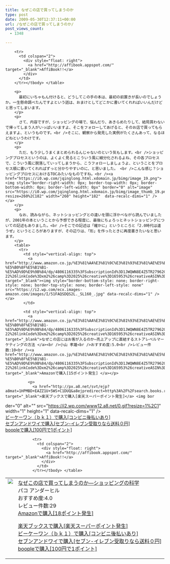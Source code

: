 ```yaml
---
title: なぜこの店で買ってしまうのか
type: post
date: 2009-05-30T12:37:11+00:00
url: /なぜこの店で買ってしまうのか/
post_views_count:
  - 1348

---
```

<table>
  <tr>
    <td style="vertical-align: top">
      <a href="http://www.amazon.co.jp/%E3%81%AA%E3%81%9C%E3%81%93%E3%81%AE%E5%BA%97%E3%81%A7%E8%B2%B7%E3%81%A3%E3%81%A6%E3%81%97%E3%81%BE%E3%81%86%E3%81%AE%E3%81%8B%E2%80%95%E3%82%B7%E3%83%A7%E3%83%83%E3%83%94%E3%83%B3%E3%82%B0%E3%81%AE%E7%A7%91%E5%AD%A6-%E3%83%91%E3%82%B3-%E3%82%A2%E3%83%B3%E3%83%80%E3%83%BC%E3%83%92%E3%83%AB/dp/4152083352%3FSubscriptionId%3D1JWQWN8E4Z5TR27962G2%26tag%3Dgaeaffibook-22%26linkCode%3Dxm2%26camp%3D2025%26creative%3D165953%26creativeASIN%3D4152083352" target="_blank"><img style="border-bottom-style: none; border-right-style: none; border-top-style: none; border-left-style: none" src="https://i0.wp.com/ecx.images-amazon.com/images/I/51PMKCW1A4L._SL160_.jpg" data-recalc-dims="1" /> </a>
    </td>
    <td style="vertical-align: top">
      <a href="http://www.amazon.co.jp/%E3%81%AA%E3%81%9C%E3%81%93%E3%81%AE%E5%BA%97%E3%81%A7%E8%B2%B7%E3%81%A3%E3%81%A6%E3%81%97%E3%81%BE%E3%81%86%E3%81%AE%E3%81%8B%E2%80%95%E3%82%B7%E3%83%A7%E3%83%83%E3%83%94%E3%83%B3%E3%82%B0%E3%81%AE%E7%A7%91%E5%AD%A6-%E3%83%91%E3%82%B3-%E3%82%A2%E3%83%B3%E3%83%80%E3%83%BC%E3%83%92%E3%83%AB/dp/4152083352%3FSubscriptionId%3D1JWQWN8E4Z5TR27962G2%26tag%3Dgaeaffibook-22%26linkCode%3Dxm2%26camp%3D2025%26creative%3D165953%26creativeASIN%3D4152083352" target="_blank">なぜこの店で買ってしまうのか―ショッピングの科学 </a><br />パコ アンダーヒル<br />おすすめ度:4.0<br />レビュー件数:29<br /><a href="http://www.amazon.co.jp/%E3%81%AA%E3%81%9C%E3%81%93%E3%81%AE%E5%BA%97%E3%81%A7%E8%B2%B7%E3%81%A3%E3%81%A6%E3%81%97%E3%81%BE%E3%81%86%E3%81%AE%E3%81%8B%E2%80%95%E3%82%B7%E3%83%A7%E3%83%83%E3%83%94%E3%83%B3%E3%82%B0%E3%81%AE%E7%A7%91%E5%AD%A6-%E3%83%91%E3%82%B3-%E3%82%A2%E3%83%B3%E3%83%80%E3%83%BC%E3%83%92%E3%83%AB/dp/4152083352%3FSubscriptionId%3D1JWQWN8E4Z5TR27962G2%26tag%3Dgaeaffibook-22%26linkCode%3Dxm2%26camp%3D2025%26creative%3D165953%26creativeASIN%3D4152083352" target="_blank">Amazonで購入[18ポイント発生] </a></p>
      <p>
        <a href="http://px.a8.net/svt/ejp?a8mat=1HPMBD+EAZZ1U+5WS+C1DUQ&a8ejpredirect=http%3A%2F%2Fsearch.books.rakuten.co.jp%2Fbksearch%2Fdt%3Fg%3D001%26bisbn%3D4152083352" target="_blank">楽天ブックスで購入[楽天スーパーポイント発生]</a> <img border="0" alt="" src="https://i2.wp.com/www12.a8.net/0.gif?resize=1%2C1" width="1" height="1"  data-recalc-dims="1" /><br /><a href="http://px.a8.net/svt/ejp?a8mat=1HRMFS+EEKKOI+10UY+HUKPU&a8ejpredirect=http%3A%2F%2Fwww.bk1.jp%2FkeywordSearchResult%2F%3Fkeyword%3D4152083352%26storeCd%3D1%26searchFlg%3D9%26x%3D43%26y%3D11%26partnerid%3D02a801" target="_blank">ビーケーワン（ｂｋ１）で購入[コンビニ後払いあり]</a> <img border="0" alt="" src="https://i2.wp.com/www12.a8.net/0.gif?resize=1%2C1" width="1" height="1"  data-recalc-dims="1" /><br /><a href="http://click.linksynergy.com/fs-bin/statform?id=aR0TIOX*qAA&offerid=137560&bnid=1490&subid=&subid=0&kword_in=4152083352&oop=on" target="_blank">セブンアンドワイで購入[セブン-イレブン受取りなら送料０円]</a><img border="0" src="http://ad.linksynergy.com/fs-bin/show?id=aR0TIOX*qAA&bids=137560&type=5&subid=0" width="1" height="1" /><br /><a href="http://click.linksynergy.com/fs-bin/statform?id=aR0TIOX*qAA&offerid=33310&bnid=2&subid=0&ifc=4&ifr=9784152083357" target="_blank">boopleで購入[100円で1ポイント]</a></td> </tr> 
        
        <tr>
          <td colspan="2">
            <div style="float: right">
              <a href="http://affibook.appspot.com/" target="_blank">AffiBook!!</a>
            </div>
          </td>
        </tr></tbody> </table> 
        
        <p>
          最初にいちゃもん付けると、どうしてこの手の本は、最初の前置きが長いのでしょうか。一生懸命調べたんですよという話は、おまけとしてどこかに書いてくれればいいんだけどと思ってしまいます。
        </p>
        <p>
          さて、内容ですが、ショッピングの場で、悩んだり、あきらめたりして、結局買わないで帰ってしまう人がいっぱいいますよ、そこをフォローしてあげると、そのお店で買ってもらえますよ、というものです。<br />そこに、観察から発見した実例がたくさんあって、なるほどねというわけです。
        </p>
        <p>
          ただ、もう少しうまくまとめられるんじゃないのという気もします。<br />ショッピングプロセスというのは、よくよく見るとこういう風に細分化されるよね、その各プロセスで、こういう風に脱落していってしまうから、こうフォローしましょうよ、ということをプロセス順に書いてくれればずっと分かりやすいのに、と思いました。 <br />こんな感じ？ショッピングプロセスにおけるTOCみたいなものですね。<br /><a href="https://i0.wp.com/jqinglong.html.xdomain.jp/bimg/image_19.png"><img style="border-right-width: 0px; border-top-width: 0px; border-bottom-width: 0px; border-left-width: 0px" border="0" alt="image" src="https://i0.wp.com/jqinglong.html.xdomain.jp/bimg/image_thumb_19.png?resize=260%2C182" width="260" height="182"  data-recalc-dims="1" /></a>
        </p>
        <p>
          なお、読みながら、ネットショッピングとの違いを頭に浮かべながら読んでいましたが、2001年の本ということから予想できる程度に、最後にちょろっとネットショッピングについての記述もありました。<br />そこでの記述は「確かに」というところと「2.0時代は違うぜ」というところがありますが、その辺りは、「形」を作ったときに再度書きたいなと思います。
        </p>
        <table>
          <tr>
            <td style="vertical-align: top">
              <a href="http://www.amazon.co.jp/%E3%81%AA%E3%81%9C%E3%81%93%E3%81%AE%E5%BA%97%E3%81%AB%E3%81%AF%E3%81%8A%E5%AE%A2%E3%81%8C%E5%85%A5%E3%82%8B%E3%81%AE%E3%81%8B%E2%80%95%E5%A3%B2%E4%B8%8A%E3%82%A2%E3%83%83%E3%83%97%E3%81%AB%E7%9B%B4%E7%B5%90%E3%81%99%E3%82%8B%E3%82%B9%E3%83%88%E3%82%A2%E3%83%AC%E3%83%99%E3%83%AB%E3%83%9E%E3%83%BC%E3%82%B1%E3%83%86%E3%82%A3%E3%83%B3%E3%82%B0%E3%81%AE%E6%96%B9%E6%B3%95-%E5%B0%8F%E5%B1%B1-%E5%AD%9D%E9%9B%84/dp/4806116335%3FSubscriptionId%3D1JWQWN8E4Z5TR27962G2%26tag%3Dgaeaffibook-22%26linkCode%3Dxm2%26camp%3D2025%26creative%3D165953%26creativeASIN%3D4806116335" target="_blank"><img style="border-bottom-style: none; border-right-style: none; border-top-style: none; border-left-style: none" src="https://i2.wp.com/ecx.images-amazon.com/images/I/51FAQSDQS2L._SL160_.jpg" data-recalc-dims="1" /> </a>
            </td>
            
            <td style="vertical-align: top">
              <a href="http://www.amazon.co.jp/%E3%81%AA%E3%81%9C%E3%81%93%E3%81%AE%E5%BA%97%E3%81%AB%E3%81%AF%E3%81%8A%E5%AE%A2%E3%81%8C%E5%85%A5%E3%82%8B%E3%81%AE%E3%81%8B%E2%80%95%E5%A3%B2%E4%B8%8A%E3%82%A2%E3%83%83%E3%83%97%E3%81%AB%E7%9B%B4%E7%B5%90%E3%81%99%E3%82%8B%E3%82%B9%E3%83%88%E3%82%A2%E3%83%AC%E3%83%99%E3%83%AB%E3%83%9E%E3%83%BC%E3%82%B1%E3%83%86%E3%82%A3%E3%83%B3%E3%82%B0%E3%81%AE%E6%96%B9%E6%B3%95-%E5%B0%8F%E5%B1%B1-%E5%AD%9D%E9%9B%84/dp/4806116335%3FSubscriptionId%3D1JWQWN8E4Z5TR27962G2%26tag%3Dgaeaffibook-22%26linkCode%3Dxm2%26camp%3D2025%26creative%3D165953%26creativeASIN%3D4806116335" target="_blank">なぜこの店にはお客が入るのか―売上アップに直結するストアレベルマーケティングの方法 </a><br />小山 孝雄<br />おすすめ度:5.0<br />レビュー件数:10<br /><a href="http://www.amazon.co.jp/%E3%81%AA%E3%81%9C%E3%81%93%E3%81%AE%E5%BA%97%E3%81%AB%E3%81%AF%E3%81%8A%E5%AE%A2%E3%81%8C%E5%85%A5%E3%82%8B%E3%81%AE%E3%81%8B%E2%80%95%E5%A3%B2%E4%B8%8A%E3%82%A2%E3%83%83%E3%83%97%E3%81%AB%E7%9B%B4%E7%B5%90%E3%81%99%E3%82%8B%E3%82%B9%E3%83%88%E3%82%A2%E3%83%AC%E3%83%99%E3%83%AB%E3%83%9E%E3%83%BC%E3%82%B1%E3%83%86%E3%82%A3%E3%83%B3%E3%82%B0%E3%81%AE%E6%96%B9%E6%B3%95-%E5%B0%8F%E5%B1%B1-%E5%AD%9D%E9%9B%84/dp/4806116335%3FSubscriptionId%3D1JWQWN8E4Z5TR27962G2%26tag%3Dgaeaffibook-22%26linkCode%3Dxm2%26camp%3D2025%26creative%3D165953%26creativeASIN%3D4806116335" target="_blank">Amazonで購入[15ポイント発生] </a></p> 
              
              <p>
                <a href="http://px.a8.net/svt/ejp?a8mat=1HPMBD+EAZZ1U+5WS+C1DUQ&a8ejpredirect=http%3A%2F%2Fsearch.books.rakuten.co.jp%2Fbksearch%2Fdt%3Fg%3D001%26bisbn%3D4806116335" target="_blank">楽天ブックスで購入[楽天スーパーポイント発生]</a> <img bor
der="0" alt="" src="https://i2.wp.com/www12.a8.net/0.gif?resize=1%2C1" width="1" height="1"  data-recalc-dims="1" /><br /><a href="http://px.a8.net/svt/ejp?a8mat=1HRMFS+EEKKOI+10UY+HUKPU&a8ejpredirect=http%3A%2F%2Fwww.bk1.jp%2FkeywordSearchResult%2F%3Fkeyword%3D4806116335%26storeCd%3D1%26searchFlg%3D9%26x%3D43%26y%3D11%26partnerid%3D02a801" target="_blank">ビーケーワン（ｂｋ１）で購入[コンビニ後払いあり]</a> <img border="0" alt="" src="https://i2.wp.com/www12.a8.net/0.gif?resize=1%2C1" width="1" height="1"  data-recalc-dims="1" /><br /><a href="http://click.linksynergy.com/fs-bin/statform?id=aR0TIOX*qAA&offerid=137560&bnid=1490&subid=&subid=0&kword_in=4806116335&oop=on" target="_blank">セブンアンドワイで購入[セブン-イレブン受取りなら送料０円]</a><img border="0" src="http://ad.linksynergy.com/fs-bin/show?id=aR0TIOX*qAA&bids=137560&type=5&subid=0" width="1" height="1" /><br /><a href="http://click.linksynergy.com/fs-bin/statform?id=aR0TIOX*qAA&offerid=33310&bnid=2&subid=0&ifc=4&ifr=9784806116332" target="_blank">boopleで購入[100円で1ポイント]</a></td> </tr> 
                
                <tr>
                  <td colspan="2">
                    <div style="float: right">
                      <a href="http://affibook.appspot.com/" target="_blank">AffiBook!!</a>
                    </div>
                  </td>
                </tr></tbody> </table>